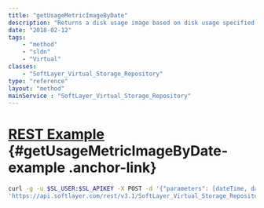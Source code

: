 ```yaml
---
title: "getUsageMetricImageByDate"
description: "Returns a disk usage image based on disk usage specified by the input parameters. "
date: "2018-02-12"
tags:
    - "method"
    - "sldn"
    - "Virtual"
classes:
    - "SoftLayer_Virtual_Storage_Repository"
type: "reference"
layout: "method"
mainService : "SoftLayer_Virtual_Storage_Repository"
---
```


# [REST Example](#getUsageMetricImageByDate-example) <a href="/article/rest/"><i class="fas fa-question"></i></a> {#getUsageMetricImageByDate-example .anchor-link} 
```bash
curl -g -u $SL_USER:$SL_APIKEY -X POST -d '{"parameters": [dateTime, dateTime]}' \
'https://api.softlayer.com/rest/v3.1/SoftLayer_Virtual_Storage_Repository/{SoftLayer_Virtual_Storage_RepositoryID}/getUsageMetricImageByDate'
```
